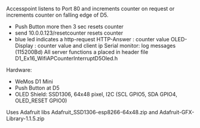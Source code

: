 Accesspoint listens to Port 80 and increments counter on request or increments counter on falling edge of D5.
+ Push Button more then 3 sec  resets counter
+ send 10.0.0.123/resetcounter resets counter
+ blue led indicates a http-request
HTTP-Answer   : counter value
OLED-Display  : counter value and client ip
Serial monitor: log messages (115200Bd)
All server functions a placed in header file   D1_Ex16_WifiAPCounterInterruptD5Oled.h

Hardware:
* WeMos D1 Mini
* Push Button at D5
* OLED Shield: SSD1306, 64x48 pixel, I2C (SCL GPIO5, SDA GPIO4, OLED_RESET GPIO0)

Uses Adafruit libs Adafruit_SSD1306-esp8266-64x48.zip and Adafruit-GFX-Library-1.1.5.zip
